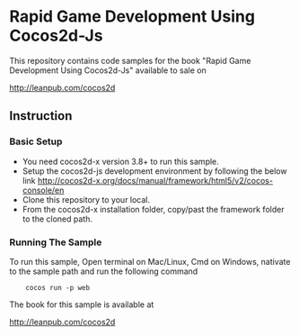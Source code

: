 # Rapid Game Development Using Cocos2d-Js

This repository contains code samples for the book "Rapid Game Development Using Cocos2d-Js" available to sale on

http://leanpub.com/cocos2d

## Instruction

### Basic Setup

* You need cocos2d-x version 3.8+ to run this sample.
* Setup the cocos2d-js development environment by following the below link
  http://cocos2d-x.org/docs/manual/framework/html5/v2/cocos-console/en
* Clone this repository to your local.
* From the cocos2d-x installation folder, copy/past the framework folder to the cloned path.

### Running The Sample

To run this sample, Open terminal on Mac/Linux, Cmd on Windows, nativate to the sample path and run the following command

		cocos run -p web

The book for this sample is available at

http://leanpub.com/cocos2d